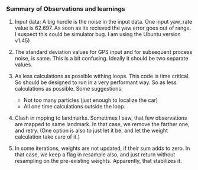 ### Summary of Observations and learnings

1. Input data: 
   A big hurdle is the noise in the input data. One input yaw_rate value is 62.697. As soon as its recieved the yaw error goes out of range. 
   I suspect this could be simulator bug. I am using the Ubuntu version v1.45)


2. The standard deviation values for GPS input and for subsequent process noise, is same. This is a bit confusing. Ideally it should be two separate values. 

3. As less calculations as possible withing loops. 
   This code is time critical. So should be designed to run in a very performant way. So as less calculations as possible. Some suggestions: 
   - Not too many particles (just enough to localize the car)
   - All one time calculations outside the loop.


4. Clash in mpping to landmarks. 
	Sometimes I saw, that few observations are mapped to same landmark. In that case, we remove the farther one, and retry. 
	(One option is also to just let it be, and let the weight calculation take care of it.)

5. In some iterations, weights are not updated, if their sum adds to zero. In that case, we keep a flag in resample also, and just return without resampling on the pre-existing weights. Apparently, that stabilizes it. 